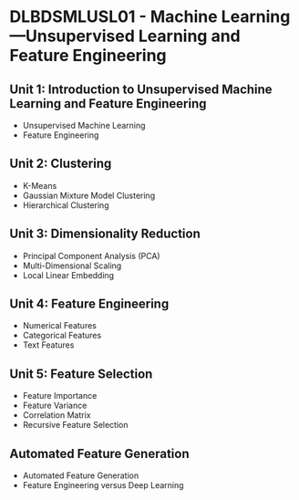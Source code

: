 # DLBDSMLUSL01 - Machine Learning—Unsupervised Learning and Feature Engineering
## Unit 1: Introduction to Unsupervised Machine Learning and Feature Engineering
* Unsupervised Machine Learning
* Feature Engineering

## Unit 2: Clustering
* K-Means
* Gaussian Mixture Model Clustering
* Hierarchical Clustering

## Unit 3: Dimensionality Reduction
* Principal Component Analysis (PCA)
* Multi-Dimensional Scaling
* Local Linear Embedding

## Unit 4: Feature Engineering
* Numerical Features
* Categorical Features
* Text Features

## Unit 5: Feature Selection
* Feature Importance
* Feature Variance
* Correlation Matrix
* Recursive Feature Selection

## Automated Feature Generation
* Automated Feature Generation
* Feature Engineering versus Deep Learning
